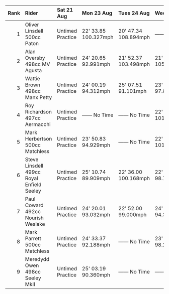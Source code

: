 |   Rank | Rider                                     | Sat 21 Aug       | Mon 23 Aug           | Tues 24 Aug          | Wed 25 Aug           | Thurs 26 Aug         | Fri 27 Aug           | Sat 28 Aug          |
|-------:|:------------------------------------------|:-----------------|:---------------------|:---------------------|:---------------------|:---------------------|:---------------------|:--------------------|
|      1 | Oliver Linsdell 500cc Paton               | Untimed Practice | 22' 33.85 100.327mph | 20' 47.34 108.894mph | —— No Time           | 20' 14.59 111.830mph | —— No Time           | —— No Time          |
|      2 | Alan Oversby 498cc MV Agusta              | Untimed Practice | 24' 20.65 92.991mph  | 21' 52.37 103.498mph | 21' 30.87 105.222mph | 21' 14.92 106.539mph | 21' 11.44 106.830mph | —— No Time          |
|      3 | Wattie Brown 498cc Manx Petty             | Untimed Practice | 24' 00.19 94.312mph  | 25' 07.51 91.101mph  | 23' 08.22 97.843mph  | 22' 08.81 102.218mph | 23' 23.03 96.811mph  | 25' 35.27 88.472mph |
|      4 | Roy Richardson 497cc Aermacchi            | Untimed Practice | —— No Time           | —— No Time           | 22' 20.47 101.329mph | —— No Time           | —— No Time           | 25' 52.90 87.467mph |
|      5 | Mark Herbertson 500cc Matchless           | Untimed Practice | 23' 50.83 94.929mph  | —— No Time           | 22' 22.19 101.199mph | —— No Time           | —— No Time           | —— No Time          |
|      6 | Steve Linsdell 499cc Royal Enfield Seeley | Untimed Practice | 25' 10.74 89.909mph  | 22' 36.00 100.168mph | 22' 55.22 98.768mph  | —— No Time           | 22' 48.69 99.239mph  | —— No Time          |
|      7 | Paul Coward 492cc Nourish Weslake         | Untimed Practice | 24' 20.01 93.032mph  | 22' 52.00 99.000mph  | 24' 00.37 94.301mph  | —— No Time           | —— No Time           | 24' 16.15 93.279mph |
|      8 | Mark Parrett 500cc Matchless              | Untimed Practice | 24' 33.37 92.188mph  | —— No Time           | 23' 02.93 98.217mph  | 54' 19.05 41.677mph  | —— No Time           | —— No Time          |
|      9 | Meredydd Owen 498cc Seeley MkII           | Untimed Practice | 25' 03.19 90.360mph  | —— No Time           | —— No Time           | 23' 11.10 97.641mph  | —— No Time           | —— No Time          |